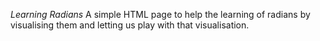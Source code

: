 *Learning Radians*
A simple HTML page to help the learning of radians by visualising them and letting us play with that visualisation.
